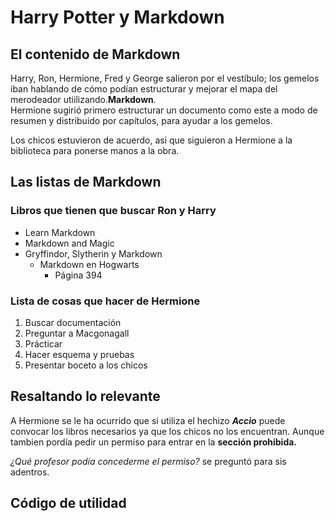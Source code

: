 # Harry Potter y Markdown

## El contenido de Markdown
Harry, Ron, Hermione, Fred y George salieron por el vestíbulo; los gemelos iban hablando de cómo podían estructurar y mejorar el mapa del merodeador utiilizando.**Markdown**.  
Hermione sugirió primero estructurar un documento como este a modo de resumen y distribuido por capítulos, para ayudar a los gemelos.

Los chicos estuvieron de acuerdo, asi que siguieron a Hermione a la biblioteca para ponerse manos a la obra.

## Las listas de Markdown

### Libros que tienen que buscar Ron y Harry

* Learn Markdown
* Markdown and Magic
* Gryffindor, Slytherin y Markdown
  * Markdown en Hogwarts
    * Página 394

### Lista de cosas que hacer de Hermione

1. Buscar documentación
2. Preguntar a Macgonagall
3. Prácticar 
4. Hacer esquema y pruebas
5. Presentar boceto a los chicos

## Resaltando lo relevante
A Hermione se le ha ocurrido que si utiliza el hechizo **_Accio_** puede convocar los libros necesarios ya que los chicos no los encuentran.
Aunque tambien pordía pedir un permiso para entrar en la **sección prohibida.**  

*¿Qué profesor podía concederme el permiso?* se preguntó para sis adentros.

## Código de utilidad

##